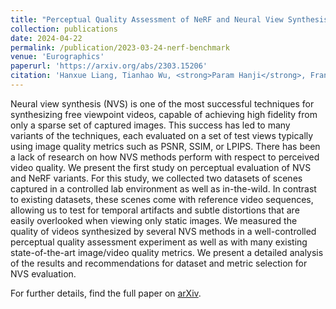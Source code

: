 ```yaml
---
title: "Perceptual Quality Assessment of NeRF and Neural View Synthesis Methods for Front-Facing Views"
collection: publications
date: 2024-04-22
permalink: /publication/2023-03-24-nerf-benchmark
venue: 'Eurographics'
paperurl: 'https://arxiv.org/abs/2303.15206'
citation: 'Hanxue Liang, Tianhao Wu, <strong>Param Hanji</strong>, Francesco Banterle, Hongyun Gao, Rafał K. Mantiuk and Cengiz Öztireli. &quot;Perceptual Quality Assessment of NeRF and Neural View Synthesis Methods for Front-Facing Views.&quot; In <i>Computer Graphics Forum</i>. 2024.'
---
```


Neural view synthesis (NVS) is one of the most successful techniques for synthesizing free viewpoint videos, capable of achieving high fidelity from only a sparse set of captured images. This success has led to many variants of the techniques, each evaluated on a set of test views typically using image quality metrics such as PSNR, SSIM, or LPIPS. There has been a lack of research on how NVS methods perform with respect to perceived video quality. We present the first study on perceptual evaluation of NVS and NeRF variants. For this study, we collected two datasets of scenes captured in a controlled lab environment as well as in-the-wild. In contrast to existing datasets, these scenes come with reference video sequences, allowing us to test for temporal artifacts and subtle distortions that are easily overlooked when viewing only static images. We measured the quality of videos synthesized by several NVS methods in a well-controlled perceptual quality assessment experiment as well as with many existing state-of-the-art image/video quality metrics. We present a detailed analysis of the results and recommendations for dataset and metric selection for NVS evaluation.

For further details, find the full paper on [arXiv](https://arxiv.org/abs/2303.15206).
